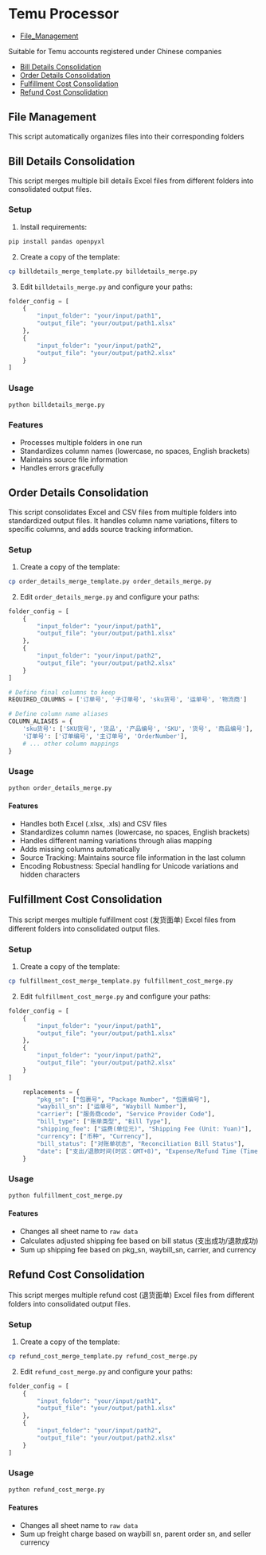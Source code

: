 # Temu Processor

- [File_Management](#File-Management)

Suitable for Temu accounts registered under Chinese companies

- [Bill Details Consolidation](#Bill-Details-Consolidation)
- [Order Details Consolidation](#Order-Details-Consolidation)
- [Fulfillment Cost Consolidation](#Fulfillment-Cost-Consolidation)
- [Refund Cost Consolidation](#Refund-Cost-Consolidation)

## File Management
This script automatically organizes files into their corresponding folders


## Bill Details Consolidation
This script merges multiple bill details Excel files from different folders into consolidated output files.

### Setup

1. Install requirements:
```bash
pip install pandas openpyxl
```

2. Create a copy of the template:
```bash
cp billdetails_merge_template.py billdetails_merge.py
```

3. Edit `billdetails_merge.py` and configure your paths:
```python
folder_config = [
    {
        "input_folder": "your/input/path1",
        "output_file": "your/output/path1.xlsx"
    },
    {
        "input_folder": "your/input/path2",
        "output_file": "your/output/path2.xlsx"
    }
]
```

### Usage
```bash
python billdetails_merge.py
```

### Features
- Processes multiple folders in one run
- Standardizes column names (lowercase, no spaces, English brackets)
- Maintains source file information
- Handles errors gracefully


## Order Details Consolidation
This script consolidates Excel and CSV files from multiple folders into standardized output files. It handles column name variations, filters to specific columns, and adds source tracking information.

### Setup

1. Create a copy of the template:
```bash
cp order_details_merge_template.py order_details_merge.py
```

2. Edit `order_details_merge.py` and configure your paths:
```python
folder_config = [
    {
        "input_folder": "your/input/path1",
        "output_file": "your/output/path1.xlsx"
    },
    {
        "input_folder": "your/input/path2",
        "output_file": "your/output/path2.xlsx"
    }
]

# Define final columns to keep
REQUIRED_COLUMNS = ['订单号', '子订单号', 'sku货号', '运单号', '物流商']

# Define column name aliases
COLUMN_ALIASES = {
    'sku货号': ['SKU货号', '货品', '产品编号', 'SKU', '货号', '商品编号'],
    '订单号': ['订单编号', '主订单号', 'OrderNumber'],
    # ... other column mappings
}

```

### Usage
```bash
python order_details_merge.py
```

#### Features
- Handles both Excel (.xlsx, .xls) and CSV files
- Standardizes column names (lowercase, no spaces, English brackets)
- Handles different naming variations through alias mapping
- Adds missing columns automatically
- Source Tracking: Maintains source file information in the last column
- Encoding Robustness: Special handling for Unicode variations and hidden characters


## Fulfillment Cost Consolidation
This script merges multiple fulfillment cost (发货面单) Excel files from different folders into consolidated output files.

### Setup 

1. Create a copy of the template:
```bash
cp fulfillment_cost_merge_template.py fulfillment_cost_merge.py
```

2. Edit `fulfillment_cost_merge.py` and configure your paths:
```python
folder_config = [
    {
        "input_folder": "your/input/path1",
        "output_file": "your/output/path1.xlsx"
    },
    {
        "input_folder": "your/input/path2",
        "output_file": "your/output/path2.xlsx"
    }
]

    replacements = {
        "pkg_sn": ["包裹号", "Package Number", "包裹编号"],
        "waybill_sn": ["运单号", "Waybill Number"],
        "carrier": ["服务商code", "Service Provider Code"],
        "bill_type": ["账单类型", "Bill Type"],
        "shipping_fee": ["运费(单位元)", "Shipping Fee (Unit: Yuan)"],
        "currency": ["币种", "Currency"],
        "bill_status": ["对账单状态", "Reconciliation Bill Status"],
        "date": ["支出/退款时间(时区：GMT+8)", "Expense/Refund Time (Time Zone: GMT+8)"]
    }
```

### Usage
```bash
python fulfillment_cost_merge.py
```

#### Features
- Changes all sheet name to `raw data`
- Calculates adjusted shipping fee based on bill status (支出成功/退款成功)
- Sum up shipping fee based on pkg_sn, waybill_sn, carrier, and currency

## Refund Cost Consolidation
This script merges multiple refund cost (退货面单) Excel files from different folders into consolidated output files.

### Setup

1. Create a copy of the template:
```bash
cp refund_cost_merge_template.py refund_cost_merge.py
```

2. Edit `refund_cost_merge.py` and configure your paths:
```python
folder_config = [
    {
        "input_folder": "your/input/path1",
        "output_file": "your/output/path1.xlsx"
    },
    {
        "input_folder": "your/input/path2",
        "output_file": "your/output/path2.xlsx"
    }
]
```

### Usage
```bash
python refund_cost_merge.py
```

#### Features
- Changes all sheet name to `raw data`
- Sum up freight charge based on waybill sn, parent order sn, and seller currency

